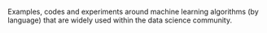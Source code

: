 Examples, codes and experiments around machine learning algorithms (by language) that are widely used within the data science community.
